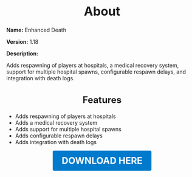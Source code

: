 <h1 style="text-align:center; font-size:2rem; font-weight:bold;">About</h1>

**Name:**
Enhanced Death

**Version:**
1.18

**Description:**

Adds respawning of players at hospitals, a medical recovery system, support for multiple hospital spawns, configurable respawn delays, and integration with death logs.

<h2 style="text-align:center; font-size:1.5rem; font-weight:bold;">Features</h2>

- Adds respawning of players at hospitals
- Adds a medical recovery system
- Adds support for multiple hospital spawns
- Adds configurable respawn delays
- Adds integration with death logs





<p align="center"><a href="https://github.com/LiliaFramework/Modules/raw/refs/heads/gh-pages/enhanceddeath.zip" style="display:inline-block;padding:12px 24px;font-size:1.5rem;font-weight:bold;text-decoration:none;color:#fff;background-color:var(--md-primary-fg-color,#007acc);border-radius:4px;">DOWNLOAD HERE</a></p>